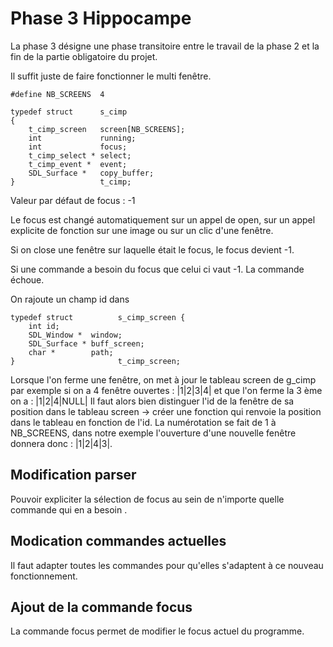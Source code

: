 # Phase 3 Hippocampe

La phase 3 désigne une phase transitoire entre le travail de la phase 2 et la fin de la partie obligatoire du projet.

Il suffit juste de faire fonctionner le multi fenêtre.

```
#define NB_SCREENS	4

typedef struct      s_cimp
{
	t_cimp_screen   screen[NB_SCREENS];
	int             running;
    int             focus;
	t_cimp_select * select;
	t_cimp_event *  event;
	SDL_Surface *   copy_buffer;
}                   t_cimp;
```

Valeur par défaut de focus : -1

Le focus est changé automatiquement sur un appel de open, sur un appel explicite de fonction sur une image ou sur un clic d'une fenêtre.

Si on close une fenêtre sur laquelle était le focus, le focus devient -1.

Si une commande a besoin du focus que celui ci vaut -1. La commande échoue.

On rajoute un champ id dans
```
typedef struct          s_cimp_screen {
	int id;
	SDL_Window *  window;
	SDL_Surface * buff_screen;
	char *        path;
}                       t_cimp_screen;
```

Lorsque l'on ferme une fenêtre, on met à jour le tableau screen de g_cimp par exemple si on a 4 fenêtre ouvertes :
|1|2|3|4|
et que l'on ferme la 3 ème on a :
|1|2|4|NULL|
Il faut alors bien distinguer l'id de la fenêtre de sa position dans le tableau screen -> créer une fonction qui renvoie la position dans le tableau en fonction de l'id.
La numérotation se fait de 1 à NB_SCREENS, dans notre exemple l'ouverture d'une nouvelle fenêtre donnera donc :
|1|2|4|3|.

## Modification parser

Pouvoir expliciter la sélection de focus au sein de n'importe quelle commande qui en a besoin .

## Modication commandes actuelles

Il faut adapter toutes les commandes pour qu'elles s'adaptent à ce nouveau fonctionnement.

## Ajout de la commande focus

La commande focus permet de modifier le focus actuel du programme.
